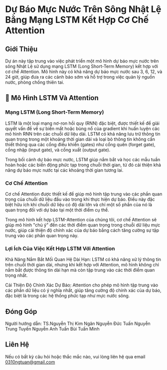 # Dự Báo Mực Nước Trên Sông Nhật Lệ Bằng Mạng LSTM Kết Hợp Cơ Chế Attention
## Giới Thiệu
Dự án này tập trung vào việc phát triển một mô hình dự báo mực nước trên sông Nhật Lệ sử dụng mạng LSTM (Long Short-Term Memory) kết hợp với cơ chế Attention. Mô hình này có khả năng dự báo mực nước sau 3, 6, 12, và 24 giờ, giúp đưa ra các cảnh báo sớm và hỗ trợ trong việc quản lý nguồn nước, phòng chống thiên tai.

## 🧠 Mô Hình LSTM Và Attention
### Mạng LSTM (Long Short-Term Memory)
LSTM là một loại mạng nơ-ron hồi quy (RNN) đặc biệt, được thiết kế để giải quyết vấn đề về sự biến mất hoặc bùng nổ của gradient khi huấn luyện các mô hình RNN trên các chuỗi dữ liệu dài. LSTM có khả năng lưu trữ thông tin quan trọng trong một khoảng thời gian dài và loại bỏ thông tin không cần thiết thông qua các cổng điều khiển (gates) như cổng quên (forget gate), cổng nhập (input gate), và cổng xuất (output gate).

Trong bối cảnh dự báo mực nước, LSTM giúp nắm bắt và học các mẫu tuần hoàn hoặc các biến động phức tạp trong chuỗi thời gian, từ đó cải thiện khả năng dự báo mực nước tại các khoảng thời gian tương lai.

### Cơ Chế Attention
Cơ chế Attention được thiết kế để giúp mô hình tập trung vào các phần quan trọng của chuỗi dữ liệu đầu vào trong khi thực hiện dự báo. Điều này đặc biệt hữu ích khi chuỗi dữ liệu có độ dài lớn và chỉ một số phần của nó là quan trọng đối với dự báo tại một thời điểm cụ thể.

Trong mô hình kết hợp LSTM-Attention của chúng tôi, cơ chế Attention sẽ giúp mô hình "chú ý" đến các thời điểm quan trọng trong chuỗi dữ liệu mực nước, giúp cải thiện độ chính xác của dự báo bằng cách tăng cường sự tập trung vào các phần quan trọng này.

### Lợi Ích Của Việc Kết Hợp LSTM Với Attention
Khả Năng Nắm Bắt Mối Quan Hệ Dài Hạn: LSTM có khả năng xử lý thông tin trên chuỗi thời gian dài, nhưng khi kết hợp với Attention, mô hình không chỉ nắm bắt được thông tin dài hạn mà còn tập trung vào các thời điểm quan trọng nhất.

Cải Thiện Độ Chính Xác Dự Báo: Attention cho phép mô hình tập trung vào các phần dữ liệu có ý nghĩa nhất, giúp tăng cường độ chính xác của dự báo, đặc biệt là trong các hệ thống phức tạp như mực nước sông.

## Đóng Góp
Người hướng dẫn: TS.Nguyễn Thị Kim Ngân
Nguyễn Đức Tuấn
Nguyễn Trung Tuyến
Nguyễn Anh Tuấn
Bùi Tuấn Minh

## Liên Hệ
Nếu có bất kỳ câu hỏi hoặc thắc mắc nào, vui lòng liên hệ qua email 0310ngtuan@gmail.com

